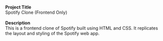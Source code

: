 <b> Project Title</b> </br>
Spotify Clone (Frontend Only)  </br>  </br>
<b> Description </b> </br>
This is a frontend clone of Spotify built using HTML and CSS. It replicates the layout and styling of the Spotify web app.  </br>
